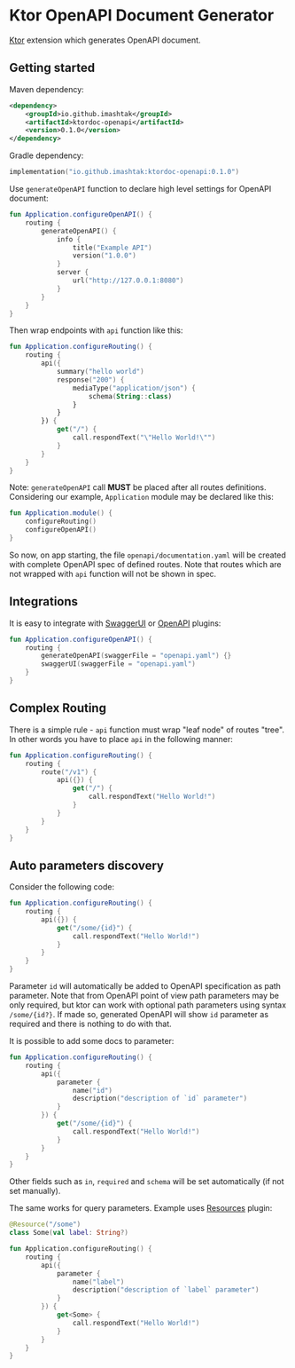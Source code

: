 # Ktor OpenAPI Document Generator

[Ktor](https://ktor.io) extension which generates OpenAPI document.

## Getting started

Maven dependency:

```xml
<dependency>
    <groupId>io.github.imashtak</groupId>
    <artifactId>ktordoc-openapi</artifactId>
    <version>0.1.0</version>
</dependency>
```

Gradle dependency:

```kotlin
implementation("io.github.imashtak:ktordoc-openapi:0.1.0")
```

Use `generateOpenAPI` function to declare high level settings for OpenAPI document:

```kotlin
fun Application.configureOpenAPI() {
    routing {
        generateOpenAPI() {
            info {
                title("Example API")
                version("1.0.0")
            }
            server {
                url("http://127.0.0.1:8080")
            }
        }
    }
}
```

Then wrap endpoints with `api` function like this:

```kotlin
fun Application.configureRouting() {
    routing {
        api({
            summary("hello world")
            response("200") {
                mediaType("application/json") {
                    schema(String::class)
                }
            }
        }) {
            get("/") {
                call.respondText("\"Hello World!\"")
            }
        }
    }
}
```

Note: `generateOpenAPI` call **MUST** be placed after all routes definitions. Considering our example, `Application` module may be declared like this:

```kotlin
fun Application.module() {
    configureRouting()
    configureOpenAPI()
}
```

So now, on app starting, the file `openapi/documentation.yaml` will be created with complete OpenAPI spec of defined routes. Note that routes which are not wrapped with `api` function will not be shown in spec.

## Integrations

It is easy to integrate with [SwaggerUI](https://ktor.io/docs/swagger-ui.html) or [OpenAPI](https://ktor.io/docs/openapi.html) plugins:

```kotlin
fun Application.configureOpenAPI() {
    routing {
        generateOpenAPI(swaggerFile = "openapi.yaml") {}
        swaggerUI(swaggerFile = "openapi.yaml")
    }
}
```

## Complex Routing

There is a simple rule - `api` function must wrap "leaf node" of routes "tree". In other words you have to place `api` in the following manner:

```kotlin
fun Application.configureRouting() {
    routing {
        route("/v1") {
            api({}) {
                get("/") {
                    call.respondText("Hello World!")
                }
            }
        }
    }
}
```

## Auto parameters discovery

Consider the following code:

```kotlin
fun Application.configureRouting() {
    routing {
        api({}) {
            get("/some/{id}") {
                call.respondText("Hello World!")
            }
        }
    }
}
```

Parameter `id` will automatically be added to OpenAPI specification as path parameter. Note that from OpenAPI point of view path parameters may be only required, but ktor can work with optional path parameters using syntax `/some/{id?}`. If made so, generated OpenAPI will show `id` parameter as required and there is nothing to do with that. 

It is possible to add some docs to parameter:

```kotlin
fun Application.configureRouting() {
    routing {
        api({
            parameter {
                name("id")
                description("description of `id` parameter")
            }
        }) {
            get("/some/{id}") {
                call.respondText("Hello World!")
            }
        }
    }
}
```

Other fields such as `in`, `required` and `schema` will be set automatically (if not set manually).

The same works for query parameters. Example uses [Resources](https://ktor.io/docs/type-safe-routing.html) plugin:

```kotlin
@Resource("/some")
class Some(val label: String?)

fun Application.configureRouting() {
    routing {
        api({
            parameter {
                name("label")
                description("description of `label` parameter")
            }
        }) {
            get<Some> {
                call.respondText("Hello World!")
            }
        }
    }
}
```

